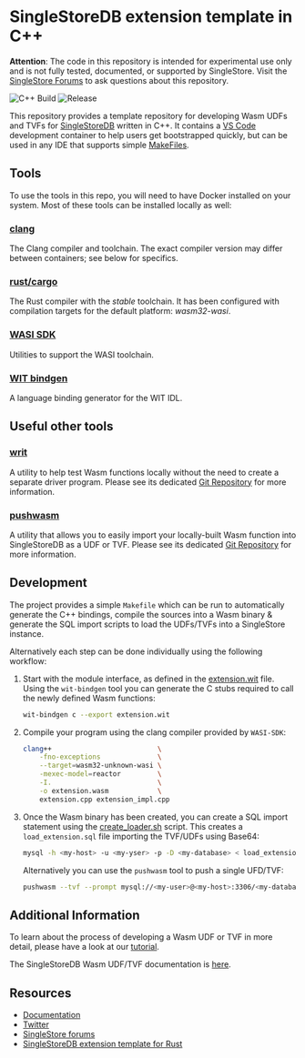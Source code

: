 # SingleStoreDB extension template in C++

**Attention**: The code in this repository is intended for experimental use only and is not fully tested, documented, or supported by SingleStore. Visit the [SingleStore Forums](https://www.singlestore.com/forum/) to ask questions about this repository.

![C++ Build](https://github.com/singlestore-labs/singlestoredb-extension-cpp-template/actions/workflows/cpp-docker.yml/badge.svg) ![Release](https://github.com/singlestore-labs/singlestoredb-extension-cpp-template/actions/workflows/release.yml/badge.svg)

This repository provides a template repository for developing Wasm UDFs and TVFs for [SingleStoreDB](https://www.singlestore.com/) written in C++. It contains a [VS Code](https://www.singlestore.com/) development container to help users get bootstrapped quickly, but can be used in any IDE that supports simple [MakeFiles](https://www.gnu.org/software/make/manual/make.html#Introduction).

## Tools

To use the tools in this repo, you will need to have Docker installed on your system.  Most of these tools can be installed locally as well:

### [clang](https://clang.llvm.org)
The Clang compiler and toolchain.  The exact compiler version may differ between containers; see below for specifics.

### [rust/cargo](https://www.rust-lang.org)
The Rust compiler with the *stable* toolchain.  It has been configured with compilation targets for the default platform: *wasm32-wasi*.

### [WASI SDK](https://github.com/WebAssembly/wasi-sdk)
Utilities to support the WASI toolchain.

### [WIT bindgen](https://github.com/WebAssembly/wasi-sdk)
A language binding generator for the WIT IDL.

## Useful other tools

### [writ](https://github.com/singlestore-labs/writ)
A utility to help test Wasm functions locally without the need to create a separate driver program.  Please see its dedicated [Git Repository](https://github.com/singlestore-labs/writ) for more information.

### [pushwasm](https://github.com/singlestore-labs/pushwasm)
A utility that allows you to easily import your locally-built Wasm function into SingleStoreDB as a UDF or TVF.  Please see its dedicated [Git Repository](https://github.com/singlestore-labs/pushwasm) for more information.

## Development

The project provides a simple `Makefile` which can be run to automatically generate the C++ bindings, compile the sources into a Wasm binary & generate the SQL import scripts to load the UDFs/TVFs into a SingleStore instance.

Alternatively each step can be done individually using the following workflow:

1. Start with the module interface, as defined in the [extension.wit](https://github.com/singlestore-labs/singlestoredb-extension-cpp-template/blob/main/extension.wit) file. Using the `wit-bindgen` tool you can generate the C stubs required to call the newly defined Wasm functions: 
    ```sh
    wit-bindgen c --export extension.wit
    ```

1. Compile your program using the clang compiler provided by `WASI-SDK`:
    ```sh
    clang++                          \
        -fno-exceptions              \
        --target=wasm32-unknown-wasi \
        -mexec-model=reactor         \
        -I.                          \
        -o extension.wasm            \
        extension.cpp extension_impl.cpp
    ```

1. Once the Wasm binary has been created, you can create a SQL import statement using the [create_loader.sh](https://github.com/singlestore-labs/singlestoredb-extension-cpp-template/blob/main/create_loader.sh) script. This creates a `load_extension.sql` file importing the TVF/UDFs using Base64:
    ```sh
    mysql -h <my-host> -u <my-yser> -p -D <my-database> < load_extension.sql
    ```
    Alternatively you can use the `pushwasm` tool to push a single UFD/TVF:
    ```sh
    pushwasm --tvf --prompt mysql://<my-user>@<my-host>:3306/<my-database> --wit extension.wit extension.wasm greet
    ```

## Additional Information

To learn about the process of developing a Wasm UDF or TVF in more detail, please have a look at our [tutorial](https://singlestore-labs.github.io/singlestore-wasm-toolkit/html/Tutorial-Overview.html).

The SingleStoreDB Wasm UDF/TVF documentation is [here](https://docs.singlestore.com/managed-service/en/reference/code-engine---powered-by-wasm.html).

## Resources

* [Documentation](https://docs.singlestore.com)
* [Twitter](https://twitter.com/SingleStoreDevs)
* [SingleStore forums](https://www.singlestore.com/forum)
* [SingleStoreDB extension template for Rust](https://github.com/singlestore-labs/singlestoredb-extension-rust-template)

